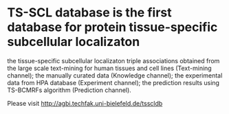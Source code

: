 # TS-SCL database is the first database for protein tissue-specific subcellular localizaton
the tissue-specific subcellular localizaton triple associations obtained from
the large scale text-mining for human tissues and cell lines (Text-mining channel);
the manually curated data (Knowledge channel);
the experimental data from HPA database (Experiment channel);
the prediction results using TS-BCMRFs algorithm (Prediction channel).

Please visit http://agbi.techfak.uni-bielefeld.de/tsscldb
